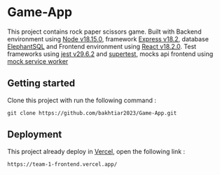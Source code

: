 # Game-App

This project contains rock paper scissors game. Built with Backend environment using [Node v18.15.0](https://nodejs.org/docs/latest-v18.x/api/), framework [Express v18.2](https://expressjs.com/), database [ElephantSQL](https://www.elephantsql.com/) and Frontend environment using [React v18.2.0](https://react.dev/blog/2022/03/29/react-v18). Test frameworks using [jest v29.6.2](https://jestjs.io/) and [supertest](https://github.com/ladjs/supertest#readme), mocks api frontend using [mock service worker](https://mswjs.io/)

## Getting started

Clone this project with run the following command :

```
git clone https://github.com/bakhtiar2023/Game-App.git
```

## Deployment

This project already deploy in [Vercel](https://vercel.com/), open the following link :

```
https://team-1-frontend.vercel.app/
```
